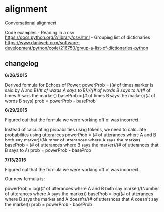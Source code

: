 # alignment
Conversational alignment

Code examples
    - Reading in a csv
        https://docs.python.org/2/library/csv.html
    - Grouping list of dictionaries
        https://www.daniweb.com/software-development/python/code/216750/group-a-list-of-dictionaries-python

## changelog

**6/26/2015**

Derived formula for Echoes of Power:
    powerProb = ((# of times marker is said by A and B)*(# of words A says to B))/((# of words B says to A)*(# of times A says the marker))
    baseProb = (# of times B says the marker)/(# of words B says)
    prob = powerProb - baseProb

**6/29/2015**

Figured out that the formula we were working off of was incorrect.

Instead of calculating probabilities using tokens, we need to calculate probabilites using utterances
    powerProb = (# of utterances where A and B both say marker)/(Number of utterances where A says the marker)
    baseProb = (# of utterances where B says the marker)/(# of utterances that B says to A)
    prob = powerProb - baseProb

**7/13/2015**

Figured out that the formula we were working off of was incorrect.

Our new formula is:

powerProb = log((# of utterances where A and B both say marker)/(Number of utterances where A says the marker))
baseProb = log((# of utterances where B says the marker and A doesn't)/(# of utterances that A doesn't say the marker))
prob = powerProb - baseProb